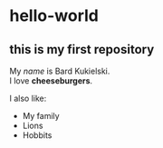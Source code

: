 # hello-world
## this is my first repository

My _name_ is Bard Kukielski.  
I love **cheeseburgers**.  

I also like:  
* My family  
* Lions  
* Hobbits 
